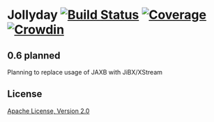 Jollyday [![Build Status](https://github.com/focus-shift/jollyday/workflows/Build/badge.svg)](https://github.com/focus-shift/jollyday/actions?query=workflow%3A%22Build) [![Coverage](https://sonarcloud.io/api/project_badges/measure?project=focus-shift_jollyday&metric=coverage)](https://sonarcloud.io/summary/overall?id=focus-shift_jollyday) [![Crowdin](https://badges.crowdin.net/jollyday/localized.svg)](https://crowdin.com/project/jollyday)
========

## 0.6 planned

Planning to replace usage of JAXB with JiBX/XStream

## License

[Apache License, Version 2.0](LICENSE.md)
